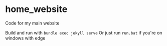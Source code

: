 # home_website
Code for my main website

Build and run with `bundle exec jekyll serve`
Or just run `run.bat` if you're on windows with edge
